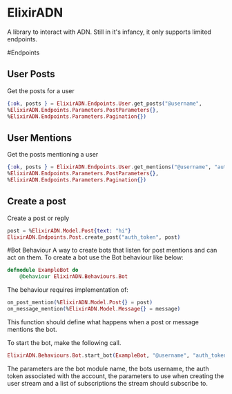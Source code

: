 ElixirADN
=========

A library to interact with ADN.  Still in it's infancy, it only supports limited
endpoints.  

#Endpoints
## User Posts 
Get the posts for a user
```elixir
{:ok, posts } = ElixirADN.Endpoints.User.get_posts("@username", 
%ElixirADN.Endpoints.Parameters.PostParameters{},
%ElixirADN.Endpoints.Parameters.Pagination{})
```
## User Mentions 
Get the posts mentioning a user
```elixir
{:ok, posts } = ElixirADN.Endpoints.User.get_mentions("@username", "auth_token",
%ElixirADN.Endpoints.Parameters.PostParameters{},
%ElixirADN.Endpoints.Parameters.Pagination{})
```

## Create a post 
Create a post or reply
```elixir
post = %ElixirADN.Model.Post{text: "hi"}
ElixirADN.Endpoints.Post.create_post("auth_token", post)
```
#Bot Behaviour
A way to create bots that listen for post mentions and can act on them.  To create a bot use the Bot behaviour like below:

```elixir
defmodule ExampleBot do
	@behaviour ElixirADN.Behaviours.Bot
```

The behaviour requires implementation of:

```elixir
on_post_mention(%ElixirADN.Model.Post{} = post)
on_message_mention(%ElixirADN.Model.Message{} = message)
```

This function should define what happens when a post or message mentions the bot.

To start the bot, make the following call. 

```elixir
ElixirADN.Behaviours.Bot.start_bot(ExampleBot, "@username", "auth_token", %ElixirADN.Endpoints.Parameters.StreamEndpointParameters{}, [{:my_mentions, %ElixirADN.Endpoints.Parameters.SubscriptionParameters{}}])
```

The parameters are the bot module name, the bots username, the auth token 
associated with the account, the parameters to use when creating the user stream and a list of subscriptions the stream should subscribe to.